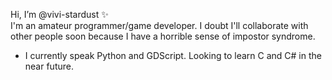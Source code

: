 Hi, I’m @vivi-stardust ✨ <br />
I'm an amateur programmer/game developer. I doubt I'll collaborate with other people soon because I have a horrible sense of impostor syndrome.

- I currently speak Python and GDScript. Looking to learn C and C# in the near future.


<!---
vivi-stardust/vivi-stardust is a ✨ special ✨ repository because its `README.md` (this file) appears on your GitHub profile.
You can click the Preview link to take a look at your changes.
--->
